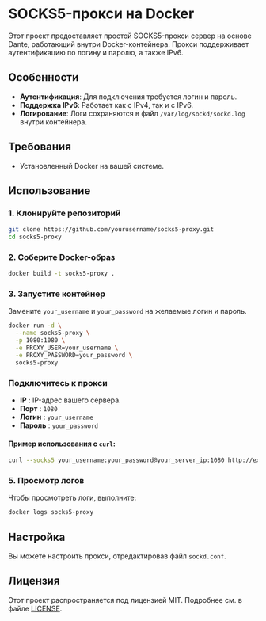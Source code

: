 # SOCKS5-прокси на Docker

Этот проект предоставляет простой SOCKS5-прокси сервер на основе Dante, работающий внутри Docker-контейнера. Прокси поддерживает аутентификацию по логину и паролю, а также IPv6.

## Особенности

- **Аутентификация**: Для подключения требуется логин и пароль.
- **Поддержка IPv6**: Работает как с IPv4, так и с IPv6.
- **Логирование**: Логи сохраняются в файл `/var/log/sockd/sockd.log` внутри контейнера.

## Требования

- Установленный Docker на вашей системе.

## Использование

### 1. Клонируйте репозиторий

```bash
git clone https://github.com/yourusername/socks5-proxy.git
cd socks5-proxy
```

### 2. Соберите Docker-образ

```bash
docker build -t socks5-proxy .
```

### 3. Запустите контейнер

Замените `your_username` и `your_password` на желаемые логин и пароль.

```bash
docker run -d \
  --name socks5-proxy \
  -p 1080:1080 \
  -e PROXY_USER=your_username \
  -e PROXY_PASSWORD=your_password \
  socks5-proxy
```

### Подключитесь к прокси

- **IP** : IP-адрес вашего сервера.
- **Порт** : `1080`
- **Логин** : `your_username`
- **Пароль** : `your_password`

#### Пример использования с `curl`:

```bash
curl --socks5 your_username:your_password@your_server_ip:1080 http://example.com
```

### 5. Просмотр логов

Чтобы просмотреть логи, выполните:

```bash
docker logs socks5-proxy
```

## Настройка

Вы можете настроить прокси, отредактировав файл `sockd.conf`.

## Лицензия

Этот проект распространяется под лицензией MIT. Подробнее см. в файле [LICENSE](https://license/).
